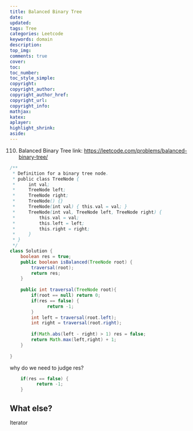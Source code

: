 ```yaml
---
title: Balanced Binary Tree
date: 
updated:
tags: Tree
categories: Leetcode
keywords: domain
description:
top_img:
comments: true
cover:
toc:
toc_number:
toc_style_simple:
copyright:
copyright_author:
copyright_author_href:
copyright_url:
copyright_info:
mathjax:
katex:
aplayer:
highlight_shrink:
aside:
---
```


110. Balanced Binary Tree
link: https://leetcode.com/problems/balanced-binary-tree/

```java
/**
 * Definition for a binary tree node.
 * public class TreeNode {
 *     int val;
 *     TreeNode left;
 *     TreeNode right;
 *     TreeNode() {}
 *     TreeNode(int val) { this.val = val; }
 *     TreeNode(int val, TreeNode left, TreeNode right) {
 *         this.val = val;
 *         this.left = left;
 *         this.right = right;
 *     }
 * }
 */
class Solution {
    boolean res = true;
    public boolean isBalanced(TreeNode root) {
        traversal(root);
        return res;
    }
    
    public int traversal(TreeNode root){
        if(root == null) return 0;
        if(res == false) {
              return -1;
        }
        int left = traversal(root.left);
        int right = traversal(root.right);
        
        if(Math.abs(left - right) > 1) res = false;
        return Math.max(left,right) + 1;
    }
    
}

```

why do we need to judge res?

```java
	if(res == false) {
		  return -1;
	}
```



## What else?
Iterator

